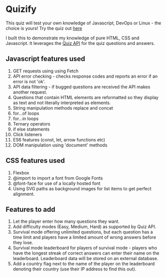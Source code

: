 # Quizify

This quiz will test your own knowledge of Javascript, DevOps or Linux - the choice is yours!
Try the quiz out [here](https://tyrellblackburn.com/quiz)

I built this to demonstrate my knowledge of pure HTML, CSS and Javascript.
It leverages the [Quiz API](https://quizapi.io/) for the quiz questions and answers.

## Javascript features used

1. GET requests using using Fetch
2. API error checking - checks response codes and reports an error if an error is not 'ok'.
3. API data filtering - if bugged questions are received the API makes another request.
4. Questions that contain HTML elements are reformatted so they display as text and not literally interpreted as elements.
5. String manipulation methods replace and concat
6. for...of loops
7. for...in loops
8. Ternary operators
9. if else statements
10. Click listeners
11. ES6 features (const, let, arrow functions etc)
12. DOM manipulation using 'document' methods

## CSS features used

1. Flexbox
2. @import to import a font from Google Fonts
3. @font-face for use of a locally hosted font
4. Using SVG paths as background images for list items to get perfect alignment.

## Features to add

1. Let the player enter how many questions they want.
2. Add difficulty modes (Easy, Medium, Hard) as supported by Quiz API.
3. Survival mode offering unlimited questions, but each question has a time limit and players have a limited amount of wrong answers before they lose.
4. Survival mode leaderboard for players of survival mode - players who have the longest streak of correct answers can enter their name on the leaderboard. Leaderboard data will be stored on an external database.
5. Add a country flag next to the name of the player on the leaderboard denoting their country (use their IP address to find this out).
